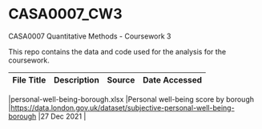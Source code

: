 # CASA0007_CW3
CASA0007 Quantitative Methods - Coursework 3

This repo contains the data and code used for the analysis for the coursework.

|File Title    |Description   |Source        |Date Accessed |
|--------------|--------------|--------------|--------------|

|personal-well-being-borough.xlsx |Personal well-being score by borough |https://data.london.gov.uk/dataset/subjective-personal-well-being-borough |27 Dec 2021 |